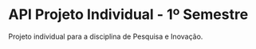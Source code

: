 # API Projeto Individual - 1º Semestre
Projeto individual para a disciplina de Pesquisa e Inovação.
